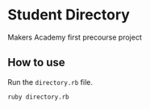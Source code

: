 # Student Directory #
Makers Academy first precourse project

## How to use ##
Run the `directory.rb` file.
```shell
ruby directory.rb
```
